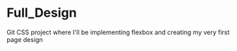 # Full_Design
Git CSS project where  I'll be implementing flexbox and creating my very first page design 
